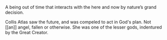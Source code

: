 A being out of time that interacts with the here and now by nature’s grand decision.

Collis Atlas saw the future, and was compeled to act in God's plan. Not [[an]] angel, fallen or otherwise. She was one of the lesser gods, indentured by the Great Creator.
